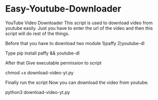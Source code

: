 # Easy-Youtube-Downloader
YouTube Video Downloader
This script is used to download video from youtube easily. Just you have to enter the url of the video and then this script will do rest of the things.

Before that you have to download two module 
1)paffy
2)youtube-dl

Type 
pip install paffy && youtube-dl

After that 
Give executable permission to script

chmod +x download-video-yt.py

Finally run the script Now you can download the video from youtube.

python3 download-video-yt.py

